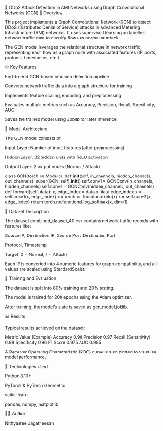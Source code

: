 🧠 DDoS Attack Detection in AMI Networks using Graph Convolutional Networks (GCN)
📘 Overview

This project implements a Graph Convolutional Network (GCN) to detect DDoS (Distributed Denial of Service) attacks in Advanced Metering Infrastructure (AMI) networks.
It uses supervised learning on labelled network traffic data to classify flows as normal or attack.

The GCN model leverages the relational structure in network traffic, representing each flow as a graph node with associated features (IP, ports, protocol, timestamps, etc.).

⚙️ Key Features

End-to-end GCN-based intrusion detection pipeline

Converts network traffic data into a graph structure for training

Implements feature scaling, encoding, and preprocessing

Evaluates multiple metrics such as Accuracy, Precision, Recall, Specificity, AUC

Saves the trained model using Joblib for later inference


🧠 Model Architecture

The GCN model consists of:

Input Layer: Number of input features (after preprocessing)

Hidden Layer: 32 hidden units with ReLU activation

Output Layer: 2 output nodes (Normal / Attack)

class GCN(torch.nn.Module):
    def __init__(self, in_channels, hidden_channels, out_channels):
        super(GCN, self).__init__()
        self.conv1 = GCNConv(in_channels, hidden_channels)
        self.conv2 = GCNConv(hidden_channels, out_channels)
    def forward(self, data):
        x, edge_index = data.x, data.edge_index
        x = self.conv1(x, edge_index)
        x = torch.nn.functional.relu(x)
        x = self.conv2(x, edge_index)
        return torch.nn.functional.log_softmax(x, dim=1)

🧩 Dataset Description

The dataset combined_dataset_40.csv contains network traffic records with features like:

Source IP, Destination IP, Source Port, Destination Port

Protocol, Timestamp

Target (0 = Normal, 1 = Attack)

Each IP is converted into 4 numeric features for graph compatibility, and all values are scaled using StandardScaler.

🚀 Training and Evaluation

The dataset is split into 80% training and 20% testing.

The model is trained for 200 epochs using the Adam optimizer.

After training, the model’s state is saved as gcn_model.joblib.



📊 Results

Typical results achieved on the dataset:

Metric	Value (Example)
Accuracy	0.98
Precision	0.97
Recall (Sensitivity)	0.98
Specificity	0.96
F1 Score	0.975
AUC	0.985

A Receiver Operating Characteristic (ROC) curve is also plotted to visualise model performance.

🧩 Technologies Used

Python 3.10+

PyTorch & PyTorch Geometric

scikit-learn

pandas, numpy, matplotlib


👩‍💻 Author

Nithyasree Jagatheesan
